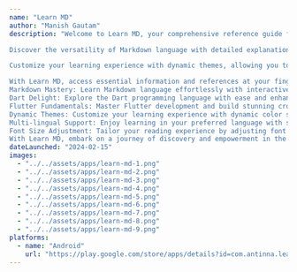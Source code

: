```yaml
---
name: "Learn MD"
author: "Manish Gautam"
description: "Welcome to Learn MD, your comprehensive reference guide for mastering Markdown, Dart, and Flutter. Designed to be your ultimate companion in the world of coding, Learn MD offers in-depth insights and detailed documentation for these powerful programming languages and frameworks.

Discover the versatility of Markdown language with detailed explanations and syntax references, making it easy to create beautifully formatted documents. Dive into the Dart programming language with comprehensive documentation and syntax guides, enabling you to write efficient code. Explore Flutter development with extensive API references and best practices, empowering you to build stunning cross-platform apps with ease.

Customize your learning experience with dynamic themes, allowing you to switch between light, dark, and system modes for optimal readability. Benefit from multi-lingual support, as Learn MD offers content in both Hindi and English, ensuring accessibility to a wider audience. Additionally, tailor your reading experience by adjusting font sizes in the Markdown view screen, providing comfort and ease of use.

With Learn MD, access essential information and references at your fingertips, whether you're a beginner or an experienced developer.
Markdown Mastery: Learn Markdown language effortlessly with interactive tutorials and examples.
Dart Delight: Explore the Dart programming language with ease and enhance your coding skills.
Flutter Fundamentals: Master Flutter development and build stunning cross-platform apps.
Dynamic Themes: Customize your learning experience with dynamic color schemes and theme modes (system, dark, and light).
Multi-lingual Support: Enjoy learning in your preferred language with support for both Hindi and English.
Font Size Adjustment: Tailor your reading experience by adjusting font sizes in the Markdown view screen.
With Learn MD, embark on a journey of discovery and empowerment in the world of coding."
dateLaunched: "2024-02-15"
images:
  - "../../assets/apps/learn-md-1.png"
  - "../../assets/apps/learn-md-2.png"
  - "../../assets/apps/learn-md-3.png"
  - "../../assets/apps/learn-md-4.png"
  - "../../assets/apps/learn-md-5.png"
  - "../../assets/apps/learn-md-6.png"
  - "../../assets/apps/learn-md-7.png"
  - "../../assets/apps/learn-md-8.png"
  - "../../assets/apps/learn-md-9.png"
platforms:
  - name: "Android"
    url: "https://play.google.com/store/apps/details?id=com.antinna.learnmd&hl=en-US"
---
```

